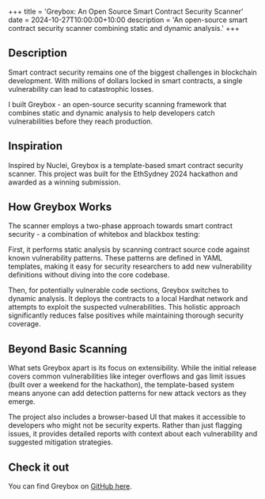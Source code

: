 +++
title = 'Greybox: An Open Source Smart Contract Security Scanner'
date = 2024-10-27T10:00:00+10:00
description = 'An open-source smart contract security scanner combining static and dynamic analysis.'
+++

## Description

Smart contract security remains one of the biggest challenges in blockchain development. With millions of dollars locked in smart contracts, a single vulnerability can lead to catastrophic losses. 

I built Greybox - an open-source security scanning framework that combines static and dynamic analysis to help developers catch vulnerabilities before they reach production.

## Inspiration

Inspired by Nuclei, Greybox is a template-based smart contract security scanner. This project was built for the EthSydney 2024 hackathon and awarded as a winning submission.

## How Greybox Works

The scanner employs a two-phase approach towards smart contract security - a combination of whitebox and blackbox testing:

First, it performs static analysis by scanning contract source code against known vulnerability patterns. These patterns are defined in YAML templates, making it easy for security researchers to add new vulnerability definitions without diving into the core codebase.

Then, for potentially vulnerable code sections, Greybox switches to dynamic analysis. It deploys the contracts to a local Hardhat network and attempts to exploit the suspected vulnerabilities. This holistic approach significantly reduces false positives while maintaining thorough security coverage.

## Beyond Basic Scanning

What sets Greybox apart is its focus on extensibility. While the initial release covers common vulnerabilities like integer overflows and gas limit issues (built over a weekend for the hackathon), the template-based system means anyone can add detection patterns for new attack vectors as they emerge.

The project also includes a browser-based UI that makes it accessible to developers who might not be security experts. Rather than just flagging issues, it provides detailed reports with context about each vulnerability and suggested mitigation strategies.

## Check it out

You can find Greybox on [GitHub here](https://github.com/sussition/greybox).